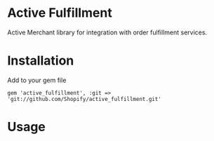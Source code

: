 # Active Fulfillment 
Active Merchant library for integration with order fulfillment services. 

# Installation

Add to your gem file
```
gem 'active_fulfillment', :git => 'git://github.com/Shopify/active_fulfillment.git'
```
    
# Usage